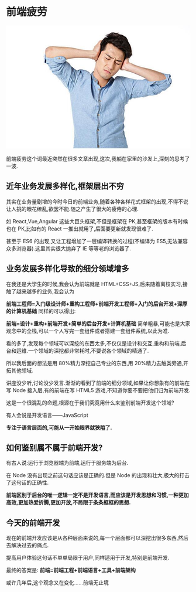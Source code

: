 # 前端疲劳

![肾虚,通常是在过度劳累之后](https://raw.githubusercontent.com/ManfredHu/manfredHu.github.io/master/images/tried.jpg)

前端疲劳这个词最近突然在很多文章出现,这次,我躺在家里的沙发上,深刻的思考了一波.

## 近年业务发展多样化,框架层出不穷

其实在业务量剧增的今时今日的前端业务,随着各种各样花式框架的出现,不得不说让人挑的眼花缭乱,欲罢不能.随之产生了很大的疲倦的心理.

如 React,Vue,Angular 这些大巨头框架,不但是框架在 PK,甚至框架的版本有时候也在 PK,比如有的 React 一推出就用了,后面要更新就发现很难了.

甚至于 ES6 的出现,又让工程增加了一层编译转换的过程(不编译为 ES5,无法兼容众多浏览器).这里其实很大抛弃了 IE 等等老的浏览器了.

## 业务发展多样化导致的细分领域增多

在我还是大学生的时候,我会认为前端就是 HTML+CSS+JS,后来随着离校实习,接触了越来越多的业务,我会认为

**前端工程师=入门级设计师+重构工程师+前端开发工程师+入门的后台开发+深厚的计算机基础**
同样的可以得出:

**前端=设计+重构+前端开发+简单的后台开发+计算机基础**
简单粗暴,可能也是大家观念中的全栈,可以一个人写完一套组件或者搭建一套组件系统,以此为准.

看的多了,发现每个领域可以深挖的东西太多,不仅仅是设计和交互,重构和前端,后台和运维.一个领域的深挖都非常耗时,不要说各个领域的精通了.

所以我后面的想法是用 80%精力深挖自己专业的东西,用 20%精力去触类旁通,开拓其他领域.

讲座没少听,讨论没少发言.渐渐的看到了前端的细分领域,如果让你想象有的前端在写 Node 接入层,有的前端在写 HTML5 游戏,不知道你要不要把他们归为前端开发.

这是一个很混乱的命题,根源在于我们究竟用什么来鉴别前端开发这个领域?

有人会说是开发语言——JavaScript

**专注于语言层面的,可能从一开始眼界就狭隘了.**

## 如何鉴别属不属于前端开发?

有古人说:运行于浏览器端为前端,运行于服务端为后台.

在 Node 没有出现之前这句话应该是正确的.但是 Node 的出现和壮大,极大的打击了这句话的正确性.

**前端区别于后台的唯一逻辑一定不是开发语言,而应该是开发思想和习惯,一种更加高效,更加热爱折腾,更加开放,不局限于条条框框的思想.**

## 今天的前端开发

现在的前端开发应该是从各种层面来说的,每一个层面都可以深挖出很多东西,然后去解决过去的痛点.

提高用户体验这句话不单单局限于用户,同样适用于开发,特别是前端开发.

最终的答案是: **前端=前端工程+前端语言+工具+前端架构**

或许几年后,这个观念又在变化......前端无止境
